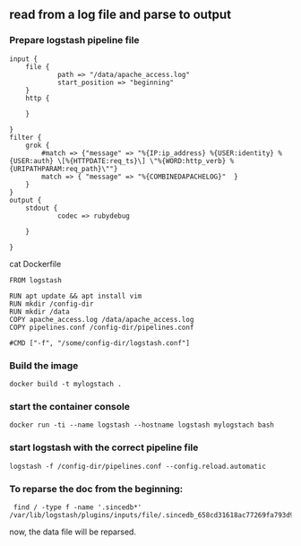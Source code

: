 
## read from a log file and parse to output

### Prepare logstash pipeline file

    input {
        file {
                path => "/data/apache_access.log"
                start_position => "beginning"
        }
        http {
    
        }
    
    }
    filter {
        grok {
            #match => {"message" => "%{IP:ip_address} %{USER:identity} %{USER:auth} \[%{HTTPDATE:req_ts}\] \"%{WORD:http_verb} %{URIPATHPARAM:req_path}\""}
            match => { "message" => "%{COMBINEDAPACHELOG}"  }
        }
    }    
    output {
        stdout {
                codec => rubydebug
                    
        }
    
    }



cat Dockerfile

    FROM logstash
    
    RUN apt update && apt install vim
    RUN mkdir /config-dir
    RUN mkdir /data
    COPY apache_access.log /data/apache_access.log
    COPY pipelines.conf /config-dir/pipelines.conf
        
    #CMD ["-f", "/some/config-dir/logstash.conf"]

### Build the image

    docker build -t mylogstach .

### start the container console 

    docker run -ti --name logstash --hostname logstash mylogstach bash

### start logstash with the correct pipeline file

    logstash -f /config-dir/pipelines.conf --config.reload.automatic

### To reparse the doc from the beginning:
     find / -type f -name '.sincedb*'
    /var/lib/logstash/plugins/inputs/file/.sincedb_658cd31618ac77269fa793d90b42085f

now, the data file will be reparsed.
